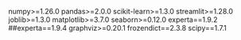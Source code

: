 numpy>=1.26.0
pandas>=2.0.0
scikit-learn>=1.3.0
streamlit>=1.28.0
joblib>=1.3.0
matplotlib>=3.7.0
seaborn>=0.12.0
experta==1.9.2   ##experta==1.9.4
graphviz>=0.20.1
frozendict==2.3.8
scipy==1.7.1
